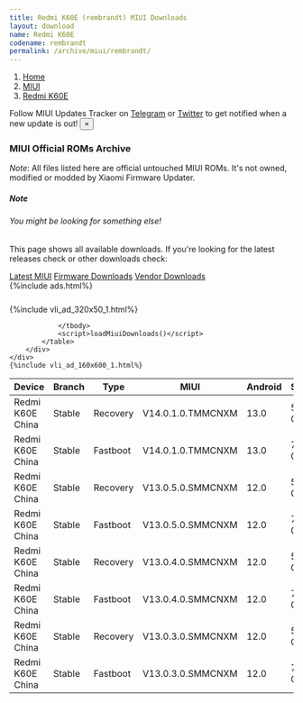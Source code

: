 ```yaml
---
title: Redmi K60E (rembrandt) MIUI Downloads
layout: download
name: Redmi K60E
codename: rembrandt
permalink: /archive/miui/rembrandt/
---
```

<nav aria-label="breadcrumb">
    <ol class="breadcrumb">
        <li class="breadcrumb-item"><a href="/">Home</a></li>
        <li class="breadcrumb-item"><a href="/miui/">MIUI</a></li>
        <li class="breadcrumb-item active" aria-current="page"><a href="/miui/rembrandt/">Redmi K60E</a></li>
    </ol>
</nav>
<div class="alert alert-primary alert-dismissible fade show" role="alert">
    Follow MIUI Updates Tracker on <a href="https://t.me/MIUIUpdatesTracker" class="alert-link">Telegram</a>
     or <a href="https://twitter.com/MiFwUpdater" class="alert-link">Twitter</a> to get notified when a new update is out!
    <button type="button" class="close" data-dismiss="alert" aria-label="Close">
        <span aria-hidden="true">&times;</span>
    </button>
</div>

### MIUI Official ROMs Archive
*Note*: All files listed here are official untouched MIUI ROMs. It's not owned, modified or modded by Xiaomi Firmware Updater.
<div class="card">
  <div class="card-body">
    <h5 class="card-title">Note</h5>
    <h6 class="card-subtitle mb-2 text-muted">You might be looking for something else!</h6>
    <p class="card-text">This page shows all available downloads.
     If you're looking for the latest releases check or other downloads check:</p>
    <a href="/miui/rembrandt/" class="card-link">Latest MIUI</a>
    <a href="/firmware/rembrandt/" class="card-link">Firmware Downloads</a>
    <a href="/vendor/rembrandt/" class="card-link">Vendor Downloads</a>
  </div>
</div>
{%include ads.html%}
<div class="row justify-content-center">
    <div class="col-10">
        <div class="table-responsive-md" style="margin-top: 25px;">
            {%include vli_ad_320x50_1.html%}
            <table id="miui" class="display dt-responsive nowrap compact table table-striped table-hover table-sm">
                <thead class="thead-dark">
                    <tr>
                        <th data-ref="device">Device</th>
                        <th data-ref="branch">Branch</th>
                        <th data-ref="type">Type</th>
                        <th data-ref="miui">MIUI</th>
                        <th data-ref="android">Android</th>
                        <th data-ref="size">Size</th>
                        <th data-ref="size">Date</th>
                        <th data-ref="link">Link</th>
                    </tr>
                </thead>
                <tbody>
                <tr><td>Redmi K60E China</td><td>Stable</td><td>Recovery</td><td>V14.0.1.0.TMMCNXM</td><td>13.0</td><td>5.9 GB</td><td>2023-04-25</td><td><a href="/miui/rembrandt/stable/V14.0.1.0.TMMCNXM/">Download</a></td></tr>
<tr><td>Redmi K60E China</td><td>Stable</td><td>Fastboot</td><td>V14.0.1.0.TMMCNXM</td><td>13.0</td><td>7.3 GB</td><td>2023-04-14</td><td><a href="/miui/rembrandt/stable/V14.0.1.0.TMMCNXM/">Download</a></td></tr>
<tr><td>Redmi K60E China</td><td>Stable</td><td>Recovery</td><td>V13.0.5.0.SMMCNXM</td><td>12.0</td><td>5.6 GB</td><td>2023-02-22</td><td><a href="/miui/rembrandt/stable/V13.0.5.0.SMMCNXM/">Download</a></td></tr>
<tr><td>Redmi K60E China</td><td>Stable</td><td>Fastboot</td><td>V13.0.5.0.SMMCNXM</td><td>12.0</td><td>7.1 GB</td><td>2023-02-16</td><td><a href="/miui/rembrandt/stable/V13.0.5.0.SMMCNXM/">Download</a></td></tr>
<tr><td>Redmi K60E China</td><td>Stable</td><td>Recovery</td><td>V13.0.4.0.SMMCNXM</td><td>12.0</td><td>5.7 GB</td><td>2023-01-13</td><td><a href="/miui/rembrandt/stable/V13.0.4.0.SMMCNXM/">Download</a></td></tr>
<tr><td>Redmi K60E China</td><td>Stable</td><td>Fastboot</td><td>V13.0.4.0.SMMCNXM</td><td>12.0</td><td>7.2 GB</td><td>2023-01-10</td><td><a href="/miui/rembrandt/stable/V13.0.4.0.SMMCNXM/">Download</a></td></tr>
<tr><td>Redmi K60E China</td><td>Stable</td><td>Recovery</td><td>V13.0.3.0.SMMCNXM</td><td>12.0</td><td>5.7 GB</td><td>2023-01-04</td><td><a href="/miui/rembrandt/stable/V13.0.3.0.SMMCNXM/">Download</a></td></tr>
<tr><td>Redmi K60E China</td><td>Stable</td><td>Fastboot</td><td>V13.0.3.0.SMMCNXM</td><td>12.0</td><td>7.2 GB</td><td>2022-12-23</td><td><a href="/miui/rembrandt/stable/V13.0.3.0.SMMCNXM/">Download</a></td></tr>

                </tbody>
                <script>loadMiuiDownloads()</script>
            </table>
        </div>
    </div>
    {%include vli_ad_160x600_1.html%}
</div>
